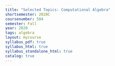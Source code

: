 ```yaml
---
title: "Selected Topics: Computational Algebra"
shortsemester: 2020C
coursenumber: 584
semester: Fall
year: 2020
tags: algebra
layout: mycourse
syllabus_pdf: true
syllabus_html: true
syllabus_standalone_html: true
catalog: true
---
```

